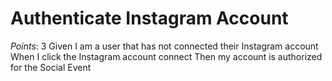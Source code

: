 # Authenticate Instagram Account
*Points*: 3
Given I am a user that has not connected their Instagram account
When I click the Instagram account connect
Then my account is authorized for the Social Event
